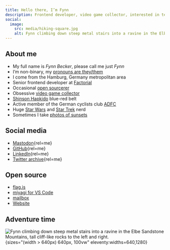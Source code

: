 ```yaml
---
title: Hello there, I’m Fynn
description: Frontend developer, video game collector, interested in tech and computer things, cyclist, Shinson Hapkido, Star Wars and Star Trek.
social:
  image:
    src: media/hiking-square.jpg
    alt: Fynn climbing down steep metal stairs into a ravine in the Elbe Sandstone Mountains. Tall cliff-like rocks to the left and right.
---
```


## About me

- My full name is _Fynn Becker_, please call me just _Fynn_
- I’m non-binary, my [pronouns are they/them](/pronouns/en/)
- I come from the Hamburg, Germany metropolitan area
- Senior frontend developer at [Factorial](https://www.factorial.io/)
- Occasional [open sourcerer](https://github.com/mvsde)
- Obsessive [video game collector](https://steamcommunity.com/id/mvsde/)
- [Shinson Hapkido](http://www.shinsonhapkido.org) blue-red belt
- Active member of the German cyclists club [ADFC](https://www.adfc.de/)
- Huge [Star Wars](https://twitter.fynn.be/1408409600643190788/) and [Star Trek](https://twitter.fynn.be/1400519056374046726/) nerd
- Sometimes I take [photos of sunsets](/sunset/)

## Social media

- [Mastodon](https://mastodon.social/@mvsde){rel=me}
- [GitHub](https://github.com/mvsde){rel=me}
- [LinkedIn](https://linkedin.com/in/fynn){rel=me}
- [Twitter archive](https://twitter.fynn.be){rel=me}

## Open source

- [flag.is](https://github.com/mvsde/flag.is)
- [miyagi for VS Code](https://github.com/miyagi-dev/vscode-miyagi)
- [mailbox](https://github.com/mvsde/mailbox)
- [Website](https://github.com/mvsde/website)

## Adventure time

![Fynn climbing down steep metal stairs into a ravine in the Elbe Sandstone Mountains, tall cliff-like rocks to the left and right.](/../media/hiking.jpg){sizes="(width > 640px) 640px, 100vw" eleventy:widths=640,1280}
